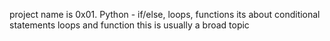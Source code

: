 project name is 0x01. Python - if/else, loops, functions
its about conditional statements 
loops and function this is usually a broad topic
